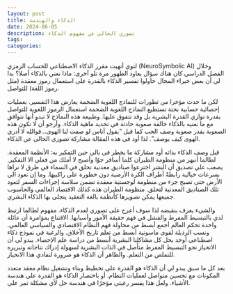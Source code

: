 ```yaml
---
layout: post
title: الذكاء والهندسة
date: 2024-06-05
description: تصوري الحالي عن مفهوم الذكاء
tags:
categories:
---
```


لتوي أنهيت مقرر الذكاء الاصطناعي للحساب الرمزي (NeuroSymbolic AI) وخلال الفصل الدراسي كان هناك سؤال يعاود الظهور مرة تلو آخرى: ماذا نعني بالذكاء أصلا؟ بدا لي أن بعض خبراء المجال حاولوا تفسير الذكاء بالقدرة على استعمال رموز معقدة (مثل رموز اللغة) للتواصل.

 لكن ما حدث مؤخرا من تطورات للنماذج اللغوية الضخمة يعارض هذا التفسير. بعمليات إحصائية حسابية بحتة تستطيع النماذج اللغوية الضخمة استعمال الرموز اللغوية للتواصل بقدرة توازي القدرة البشرية بل وقد تتفوق عليها. وطبيعة هذه النماذج لا تبدو أنها تتوافق مع ما نعنيه بالذكاء خالقة صعوبة حادثة في تحديد ماهية الذكاء. وأرجو أن لا تكون هذه الصعوبة بقدر صعوبة وصف الحب كما قيل “يقول أناس لو صفت لنا الهوى…فوالله لا أدري الهوى كيف يوصف”. لذا أود في هذه المقالة مشاركة تصوري الحالي عن الذكاء.

قبل وصف الذكاء بذاته أود مشاركة ما يخطر في بالي حين التفكير به: الأنظمة المعقدة. لطالما أنبهر من منظومة الطيران كلما أسافر جوًا وأصبح لا أملك من فعلي الا التفكير. يصعب علي تصديق أن البشر اخترعوا صناديق معدنية تحلق في السماء في طرق لا نراها بسرعات خيالية رابطةً أطراف الكرة الأرضية دون خطورة على راكبيها. وما إن تعود الى الأرض حتى تصبح جزء من منظومة لوجستية معقدة تضمن سلاسة إجراءات السفر لتعود تلك الصناديق المعدنية لتحلق. منظومة الطيران هذه كذلك الاقتصاد العالمي والحاسوب جميعها يمكن تصويرها كأنظمة بالغة التعقيد يتجلى بها الذكاء البشري.

والشيء يعرف بنقيضه لذا سوف أعرج على تصوري لعدم الذكاء. مفهوم لطالما ارتبط لدي بالتبسيط المفرط والفشل في فهم حقيقة الأمور وأسبابها. الاقتناع بمؤامرة أن عائلة واحدة تحكم العالم أجمع أبسط من محاولة فهم النظام الاقتصادي والسياسي العالمي. ونسب الرذيلة لقوى ماسونية أبسط من تعلم تاريخ الأخلاق. والرغبة في نموذج ذكاء اصطناعي أوحد يحل كل مشاكلنا البشرية أبسط من دراسة علم الإحصاء. يبدو لي أن الانحياز نحو التبسيط المفرط متأصل في الذات البشرية لسهولة إدراك نتاجاته وتبريره للتملص من التعلم. والظاهر أن الذكاء هو ضرورة لتفادي هذا الانحياز.

بعد كل ما سبق يبدو لي أن الذكاء هو القدرة على تخطيط وبناء وتشغيل نظام معقد متعدد المكونات مع تحسين متواصل لعمليات النظام. أو باختصار الذكاء هو القدرة على هندسة الأشياء. ولعل هذا يفسر رغبتي مؤخرًا في هندسة حل لأي مشكلة تمر علي. 
